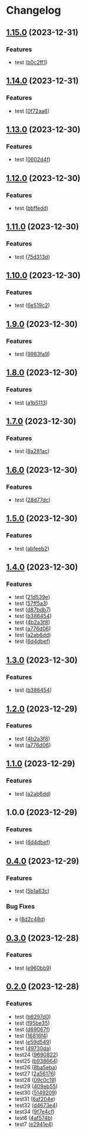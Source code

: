 # Changelog

## [1.15.0](https://github.com/cy-takeuchi/test-kintone-plugin/compare/test-kintone-plugin-v1.14.0...test-kintone-plugin-v1.15.0) (2023-12-31)


### Features

* test ([b0c2ff1](https://github.com/cy-takeuchi/test-kintone-plugin/commit/b0c2ff1a5965890bafa6e001a49bcbee747e14f2))

## [1.14.0](https://github.com/cy-takeuchi/test-kintone-plugin/compare/test-kintone-plugin-v1.13.0...test-kintone-plugin-v1.14.0) (2023-12-31)


### Features

* test ([0f72aa6](https://github.com/cy-takeuchi/test-kintone-plugin/commit/0f72aa6cf1bd05b79fe99e43916f3aa1145206e8))

## [1.13.0](https://github.com/cy-takeuchi/test-kintone-plugin/compare/test-kintone-plugin-v1.12.0...test-kintone-plugin-v1.13.0) (2023-12-30)


### Features

* test ([0602d4f](https://github.com/cy-takeuchi/test-kintone-plugin/commit/0602d4f99ecf1be589f70c56a38f42e7c652fb48))

## [1.12.0](https://github.com/cy-takeuchi/test-kintone-plugin/compare/test-kintone-plugin-v1.11.0...test-kintone-plugin-v1.12.0) (2023-12-30)


### Features

* test ([bbffedd](https://github.com/cy-takeuchi/test-kintone-plugin/commit/bbffedd09b34ded37e082b9d26c3462a09a1e638))

## [1.11.0](https://github.com/cy-takeuchi/test-kintone-plugin/compare/test-kintone-plugin-v1.10.0...test-kintone-plugin-v1.11.0) (2023-12-30)


### Features

* test ([75d313d](https://github.com/cy-takeuchi/test-kintone-plugin/commit/75d313dbd362ac1a1d44511c6a56587dc105375c))

## [1.10.0](https://github.com/cy-takeuchi/test-kintone-plugin/compare/test-kintone-plugin-v1.9.0...test-kintone-plugin-v1.10.0) (2023-12-30)


### Features

* test ([6e519c2](https://github.com/cy-takeuchi/test-kintone-plugin/commit/6e519c2e1618a095c48d8d4c029dd50c3e8cdb81))

## [1.9.0](https://github.com/cy-takeuchi/test-kintone-plugin/compare/test-kintone-plugin-v1.8.0...test-kintone-plugin-v1.9.0) (2023-12-30)


### Features

* test ([9983fa9](https://github.com/cy-takeuchi/test-kintone-plugin/commit/9983fa9b7e0a32f1a25c3c10d63df53d8f88e5dc))

## [1.8.0](https://github.com/cy-takeuchi/test-kintone-plugin/compare/test-kintone-plugin-v1.7.0...test-kintone-plugin-v1.8.0) (2023-12-30)


### Features

* test ([a1b5113](https://github.com/cy-takeuchi/test-kintone-plugin/commit/a1b5113e13361ff39f864e71b0555b500a8543ba))

## [1.7.0](https://github.com/cy-takeuchi/test-kintone-plugin/compare/test-kintone-plugin-v1.6.0...test-kintone-plugin-v1.7.0) (2023-12-30)


### Features

* test ([8a281ac](https://github.com/cy-takeuchi/test-kintone-plugin/commit/8a281ac556b5ac8176cd95c23b1d2e5e7050cb9f))

## [1.6.0](https://github.com/cy-takeuchi/test-kintone-plugin/compare/test-kintone-plugin-v1.5.0...test-kintone-plugin-v1.6.0) (2023-12-30)


### Features

* test ([28d77dc](https://github.com/cy-takeuchi/test-kintone-plugin/commit/28d77dcb41d04f742045e116de665e7ade286ecf))

## [1.5.0](https://github.com/cy-takeuchi/test-kintone-plugin/compare/test-kintone-plugin-v1.4.0...test-kintone-plugin-v1.5.0) (2023-12-30)


### Features

* test ([abfeeb2](https://github.com/cy-takeuchi/test-kintone-plugin/commit/abfeeb25fc224b0625c6f46334f96e24c1bee476))

## [1.4.0](https://github.com/cy-takeuchi/test-kintone-plugin/compare/test-kintone-plugin-v1.3.0...test-kintone-plugin-v1.4.0) (2023-12-30)


### Features

* test ([21d539e](https://github.com/cy-takeuchi/test-kintone-plugin/commit/21d539eb6ea96f369488e2c4cd11d285e53bce3f))
* test ([57ff5a3](https://github.com/cy-takeuchi/test-kintone-plugin/commit/57ff5a3fea36b02e12708b8b86283d8338622812))
* test ([d87bdb7](https://github.com/cy-takeuchi/test-kintone-plugin/commit/d87bdb79cde202104b927ff5252f006e1f4e6a7c))
* test ([b386454](https://github.com/cy-takeuchi/test-kintone-plugin/commit/b386454df83716be6929a532ac42cb4228d19a55))
* test ([4b2a3f8](https://github.com/cy-takeuchi/test-kintone-plugin/commit/4b2a3f80850d96e17cc461f6f45adea437022385))
* test ([a776d06](https://github.com/cy-takeuchi/test-kintone-plugin/commit/a776d0630b0031bff5d6270bfe6dec6c9d62058a))
* test ([a2ab6dd](https://github.com/cy-takeuchi/test-kintone-plugin/commit/a2ab6dd97805eddc901d381a8e920dc148707126))
* test ([6d4dbef](https://github.com/cy-takeuchi/test-kintone-plugin/commit/6d4dbeffa3250541d650d3c2dbe6844e9f83f3ab))

## [1.3.0](https://github.com/cy-takeuchi/test-kintone-plugin/compare/v1.2.0...v1.3.0) (2023-12-30)


### Features

* test ([b386454](https://github.com/cy-takeuchi/test-kintone-plugin/commit/b386454df83716be6929a532ac42cb4228d19a55))

## [1.2.0](https://github.com/cy-takeuchi/test-kintone-plugin/compare/v1.1.0...v1.2.0) (2023-12-29)


### Features

* test ([4b2a3f8](https://github.com/cy-takeuchi/test-kintone-plugin/commit/4b2a3f80850d96e17cc461f6f45adea437022385))
* test ([a776d06](https://github.com/cy-takeuchi/test-kintone-plugin/commit/a776d0630b0031bff5d6270bfe6dec6c9d62058a))

## [1.1.0](https://github.com/cy-takeuchi/test-kintone-plugin/compare/v1.0.0...v1.1.0) (2023-12-29)


### Features

* test ([a2ab6dd](https://github.com/cy-takeuchi/test-kintone-plugin/commit/a2ab6dd97805eddc901d381a8e920dc148707126))

## 1.0.0 (2023-12-29)


### Features

* test ([6d4dbef](https://github.com/cy-takeuchi/test-kintone-plugin/commit/6d4dbeffa3250541d650d3c2dbe6844e9f83f3ab))

## [0.4.0](https://github.com/cy-takeuchi/test-kintone-plugin/compare/v0.3.0...v0.4.0) (2023-12-29)


### Features

* test ([5b1a63c](https://github.com/cy-takeuchi/test-kintone-plugin/commit/5b1a63cc022aefa05a295021e7e214b3973f80aa))


### Bug Fixes

* a ([8d2c48d](https://github.com/cy-takeuchi/test-kintone-plugin/commit/8d2c48dc97a9837829ab068c2376899af3c67cdc))

## [0.3.0](https://github.com/cy-takeuchi/test-kintone-plugin/compare/v0.2.0...v0.3.0) (2023-12-28)


### Features

* test ([e960bb9](https://github.com/cy-takeuchi/test-kintone-plugin/commit/e960bb9257975edfb3c97a7ac59ee8512ba426fe))

## [0.2.0](https://github.com/cy-takeuchi/test-kintone-plugin/compare/v0.1.0...v0.2.0) (2023-12-28)


### Features

* test ([b6297d0](https://github.com/cy-takeuchi/test-kintone-plugin/commit/b6297d031df25068b63e78135ce43e8c2c40bf0e))
* test ([f95be35](https://github.com/cy-takeuchi/test-kintone-plugin/commit/f95be350cebb490aab233593092eb052d7890633))
* test ([d69067f](https://github.com/cy-takeuchi/test-kintone-plugin/commit/d69067f6d22b54e28f6ea26aef7c94507856be6a))
* test ([16816f4](https://github.com/cy-takeuchi/test-kintone-plugin/commit/16816f4deda10e1b69a177a4762401ddedb6811d))
* test ([e59d549](https://github.com/cy-takeuchi/test-kintone-plugin/commit/e59d549ed64421c1d13cd3cdd1a27b39129d17b7))
* test ([49730da](https://github.com/cy-takeuchi/test-kintone-plugin/commit/49730dab0420d02bf44c718648cb79ef44f15768))
* test24 ([9690822](https://github.com/cy-takeuchi/test-kintone-plugin/commit/96908224980fd360a2087c25ad21c6379854e809))
* test25 ([b938664](https://github.com/cy-takeuchi/test-kintone-plugin/commit/b938664c5b6d88c67ad8afada7df4c8a3d60f334))
* test26 ([8ba5eba](https://github.com/cy-takeuchi/test-kintone-plugin/commit/8ba5eba5fa9936c9a5acbba96ba494010fabfb66))
* test27 ([2a56176](https://github.com/cy-takeuchi/test-kintone-plugin/commit/2a561767b14b785a709065936843e57e976205ef))
* test28 ([09c0c19](https://github.com/cy-takeuchi/test-kintone-plugin/commit/09c0c19bf33016375e2df22b5aeaedcaad88515c))
* test29 ([409eb55](https://github.com/cy-takeuchi/test-kintone-plugin/commit/409eb55b2197bbfd19a9e894324fa13bf4715506))
* test30 ([5149209](https://github.com/cy-takeuchi/test-kintone-plugin/commit/5149209c4ab09e351f22ea4e63406e42be1dc095))
* test31 ([6af204e](https://github.com/cy-takeuchi/test-kintone-plugin/commit/6af204e694700cfdc23725e9ae0c4c02d07ba5a1))
* test32 ([d4673e4](https://github.com/cy-takeuchi/test-kintone-plugin/commit/d4673e45066abf243f1c808d58cd8c1dfe64d3d6))
* test34 ([9f7e4cf](https://github.com/cy-takeuchi/test-kintone-plugin/commit/9f7e4cfd2c641c94dab988123922e25382ba831b))
* test6 ([4af574b](https://github.com/cy-takeuchi/test-kintone-plugin/commit/4af574be541db0e4d20a44cf451a65534b5d8f04))
* test7 ([e2941e4](https://github.com/cy-takeuchi/test-kintone-plugin/commit/e2941e458f7270d7e7bbe2d917df36420192f428))
